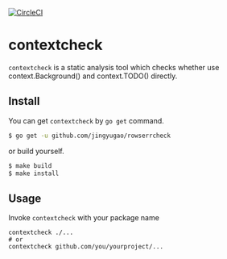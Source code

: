 [![CircleCI](https://circleci.com/gh/1227977886/contextcheck.svg?style=svg)](https://circleci.com/gh/1227977886/contextcheck)


# contextcheck

`contextcheck` is a static analysis tool which checks whether use context.Background() and context.TODO() directly.

## Install

You can get `contextcheck` by `go get` command.

```bash
$ go get -u github.com/jingyugao/rowserrcheck
```

or build yourself.

```bash
$ make build
$ make install
```

## Usage
Invoke `contextcheck` with your package name
```
contextcheck ./...
# or
contextcheck github.com/you/yourproject/...
```

